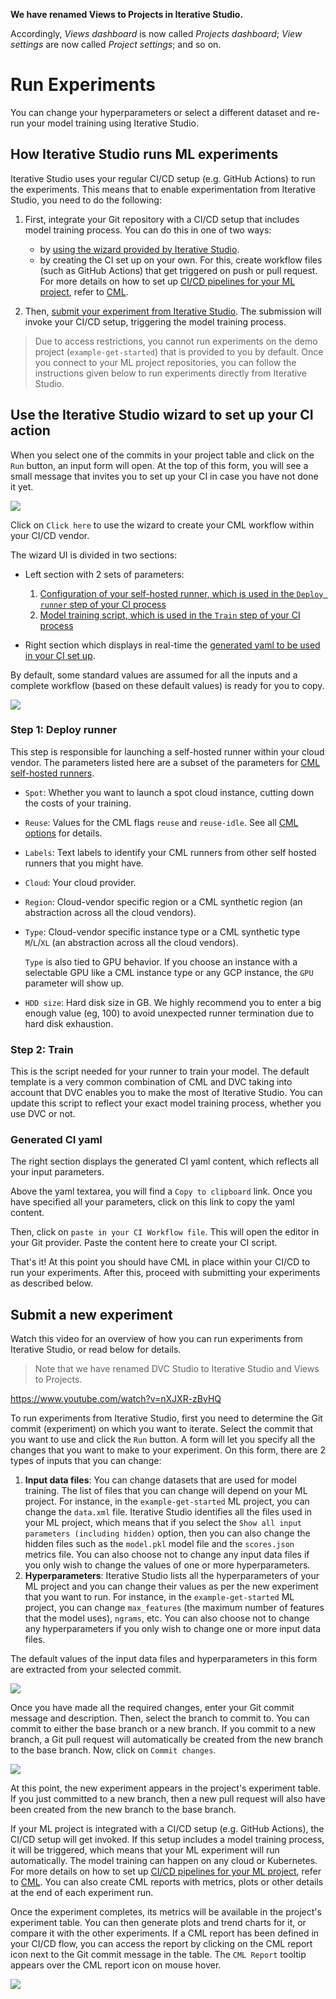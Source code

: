 <admon>

**We have renamed Views to Projects in Iterative Studio.**

Accordingly, _Views dashboard_ is now called _Projects dashboard_; _View
settings_ are now called _Project settings_; and so on.

</admon>

# Run Experiments

You can change your hyperparameters or select a different dataset and re-run
your model training using Iterative Studio.

## How Iterative Studio runs ML experiments

Iterative Studio uses your regular CI/CD setup (e.g. GitHub Actions) to run the
experiments. This means that to enable experimentation from Iterative Studio,
you need to do the following:

1. First, integrate your Git repository with a CI/CD setup that includes model
   training process. You can do this in one of two ways:

   - by
     [using the wizard provided by Iterative Studio](#use-the-iterative-studio-wizard-to-set-up-your-ci-action).
   - by creating the CI set up on your own. For this, create workflow files
     (such as GitHub Actions) that get triggered on push or pull request. For
     more details on how to set up
     [CI/CD pipelines for your ML project](/doc/use-cases/ci-cd-for-machine-learning),
     refer to [CML](https://cml.dev).

2. Then,
   [submit your experiment from Iterative Studio](#submit-a-new-experiment). The
   submission will invoke your CI/CD setup, triggering the model training
   process.

> Due to access restrictions, you cannot run experiments on the demo project
> (`example-get-started`) that is provided to you by default. Once you connect
> to your ML project repositories, you can follow the instructions given below
> to run experiments directly from Iterative Studio.

## Use the Iterative Studio wizard to set up your CI action

When you select one of the commits in your project table and click on the `Run`
button, an input form will open. At the top of this form, you will see a small
message that invites you to set up your CI in case you have not done it yet.

![](https://static.iterative.ai/img/studio/set_up_cml_message.png)

Click on `Click here` to use the wizard to create your CML workflow within your
CI/CD vendor.

The wizard UI is divided in two sections:

- Left section with 2 sets of parameters:

  1. [Configuration of your self-hosted runner, which is used in the `Deploy runner` step of your CI process](#step-1-deploy-runner)
  2. [Model training script, which is used in the `Train` step of your CI process](#step-2-train)

- Right section which displays in real-time the
  [generated yaml to be used in your CI set up](#ci-yaml).

By default, some standard values are assumed for all the inputs and a complete
workflow (based on these default values) is ready for you to copy.

![](https://static.iterative.ai/img/studio/set_up_cml_full.png)

### Step 1: Deploy runner

This step is responsible for launching a self-hosted runner within your cloud
vendor. The parameters listed here are a subset of the parameters for
[CML self-hosted runners](https://cml.dev/doc/self-hosted-runners).

- `Spot`: Whether you want to launch a spot cloud instance, cutting down the
  costs of your training.

- `Reuse`: Values for the CML flags `reuse` and `reuse-idle`. See all
  [CML options](https://cml.dev/doc/ref/runner#options) for details.

- `Labels`: Text labels to identify your CML runners from other self hosted
  runners that you might have.

- `Cloud`: Your cloud provider.

- `Region`: Cloud-vendor specific region or a CML synthetic region (an
  abstraction across all the cloud vendors).

- `Type`: Cloud-vendor specific instance type or a CML synthetic type
  `M`/`L`/`XL` (an abstraction across all the cloud vendors).

  `Type` is also tied to GPU behavior. If you choose an instance with a
  selectable GPU like a CML instance type or any GCP instance, the `GPU`
  parameter will show up.

- `HDD size`: Hard disk size in GB. We highly recommend you to enter a big
  enough value (eg, 100) to avoid unexpected runner termination due to hard disk
  exhaustion.

### Step 2: Train

This is the script needed for your runner to train your model. The default
template is a very common combination of CML and DVC taking into account that
DVC enables you to make the most of Iterative Studio. You can update this script
to reflect your exact model training process, whether you use DVC or not.

### Generated CI yaml

The right section displays the generated CI yaml content, which reflects all
your input parameters.

Above the yaml textarea, you will find a `Copy to clipboard` link. Once you have
specified all your parameters, click on this link to copy the yaml content.

Then, click on `paste in your CI Workflow file`. This will open the editor in
your Git provider. Paste the content here to create your CI script.

That's it! At this point you should have CML in place within your CI/CD to run
your experiments. After this, proceed with submitting your experiments as
described below.

## Submit a new experiment

Watch this video for an overview of how you can run experiments from Iterative
Studio, or read below for details.

> Note that we have renamed DVC Studio to Iterative Studio and Views to
> Projects.

https://www.youtube.com/watch?v=nXJXR-zBvHQ

To run experiments from Iterative Studio, first you need to determine the Git
commit (experiment) on which you want to iterate. Select the commit that you
want to use and click the `Run` button. A form will let you specify all the
changes that you want to make to your experiment. On this form, there are 2
types of inputs that you can change:

1. **Input data files**: You can change datasets that are used for model
   training. The list of files that you can change will depend on your ML
   project. For instance, in the `example-get-started` ML project, you can
   change the `data.xml` file. Iterative Studio identifies all the files used in
   your ML project, which means that if you select the
   `Show all input parameters (including hidden)` option, then you can also
   change the hidden files such as the `model.pkl` model file and the
   `scores.json` metrics file. You can also choose not to change any input data
   files if you only wish to change the values of one or more hyperparameters.
2. **Hyperparameters**: Iterative Studio lists all the hyperparameters of your
   ML project and you can change their values as per the new experiment that you
   want to run. For instance, in the `example-get-started` ML project, you can
   change `max_features` (the maximum number of features that the model uses),
   `ngrams`, etc. You can also choose not to change any hyperparameters if you
   only wish to change one or more input data files.

The default values of the input data files and hyperparameters in this form are
extracted from your selected commit.

![](https://static.iterative.ai/img/studio/cml_changes.png)

Once you have made all the required changes, enter your Git commit message and
description. Then, select the branch to commit to. You can commit to either the
base branch or a new branch. If you commit to a new branch, a Git pull request
will automatically be created from the new branch to the base branch. Now, click
on `Commit changes`.

![](https://static.iterative.ai/img/studio/cml_commit.png)

At this point, the new experiment appears in the project's experiment table. If
you just committed to a new branch, then a new pull request will also have been
created from the new branch to the base branch.

If your ML project is integrated with a CI/CD setup (e.g. GitHub Actions), the
CI/CD setup will get invoked. If this setup includes a model training process,
it will be triggered, which means that your ML experiment will run
automatically. The model training can happen on any cloud or Kubernetes. For
more details on how to set up
[CI/CD pipelines for your ML project](/doc/use-cases/ci-cd-for-machine-learning),
refer to [CML](https://cml.dev). You can also create CML reports with metrics,
plots or other details at the end of each experiment run.

Once the experiment completes, its metrics will be available in the project's
experiment table. You can then generate plots and trend charts for it, or
compare it with the other experiments. If a CML report has been defined in your
CI/CD flow, you can access the report by clicking on the CML report icon next to
the Git commit message in the table. The `CML Report` tooltip appears over the
CML report icon on mouse hover.

![](https://static.iterative.ai/img/studio/cml_report_icon.png)
